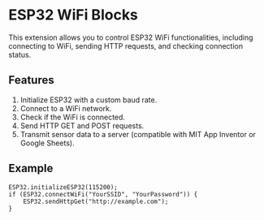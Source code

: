 # ESP32 WiFi Blocks

This extension allows you to control ESP32 WiFi functionalities, including connecting to WiFi, sending HTTP requests, and checking connection status.

## Features
1. Initialize ESP32 with a custom baud rate.
2. Connect to a WiFi network.
3. Check if the WiFi is connected.
4. Send HTTP GET and POST requests.
5. Transmit sensor data to a server (compatible with MIT App Inventor or Google Sheets).

## Example
```blocks
ESP32.initializeESP32(115200);
if (ESP32.connectWiFi("YourSSID", "YourPassword")) {
    ESP32.sendHttpGet("http://example.com");
}
